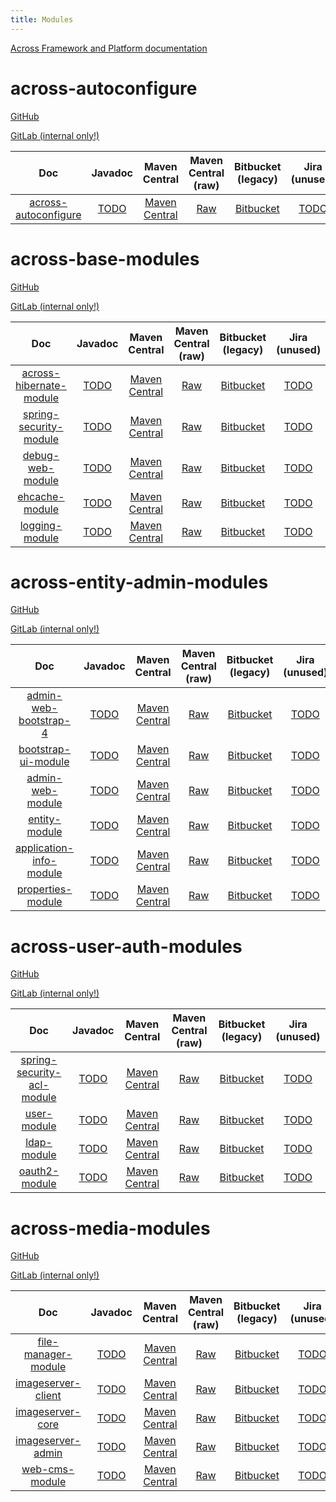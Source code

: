 ```yaml
---
title: Modules
---
```


<!-- Generated by generate-modules-markdown.py. DO NOT EDIT! -->

[Across Framework and Platform documentation](https://across.dev/documentation)


# across-autoconfigure

[GitHub](https://github.com/foreachos/across-autoconfigure)

[GitLab (internal only!)](https://gitlab.isaac.nl/antwerpen/across/across-autoconfigure)

|                                             Doc                                              |           Javadoc           |                                              Maven Central                                              |                                  Maven Central (raw)                                   |                         Bitbucket (legacy)                         |        Jira (unused)        |
|:--------------------------------------------------------------------------------------------:|:---------------------------:|:-------------------------------------------------------------------------------------------------------:|:--------------------------------------------------------------------------------------:|:------------------------------------------------------------------:|:---------------------------:|
| [across-autoconfigure](https://docs.across.dev/across-site/production/across-autoconfigure/) | [TODO](https://example.com) | [Maven Central](https://central.sonatype.com/artifact/com.foreach.across.modules/across-autoconfigure/) | [Raw](https://repo1.maven.org/maven2/com/foreach/across/modules/across-autoconfigure/) | [Bitbucket](https://bitbucket.org/beforeach/across-autoconfigure/) | [TODO](https://example.com) |


# across-base-modules

[GitHub](https://github.com/foreachos/across-base-modules)

[GitLab (internal only!)](https://gitlab.isaac.nl/antwerpen/across/across-base-modules)

|                                               Doc                                                |           Javadoc           |                                               Maven Central                                                |                                    Maven Central (raw)                                    |                           Bitbucket (legacy)                          |        Jira (unused)        |
|:------------------------------------------------------------------------------------------------:|:---------------------------:|:----------------------------------------------------------------------------------------------------------:|:-----------------------------------------------------------------------------------------:|:---------------------------------------------------------------------:|:---------------------------:|
| [across-hibernate-module](https://docs.across.dev/across-site/production/hibernate-jpa-module/)  | [TODO](https://example.com) | [Maven Central](https://central.sonatype.com/artifact/com.foreach.across.modules/across-hibernate-module/) | [Raw](https://repo1.maven.org/maven2/com/foreach/across/modules/across-hibernate-module/) | [Bitbucket](https://bitbucket.org/beforeach/across-hibernate-module/) | [TODO](https://example.com) |
| [spring-security-module](https://docs.across.dev/across-site/production/spring-security-module/) | [TODO](https://example.com) | [Maven Central](https://central.sonatype.com/artifact/com.foreach.across.modules/spring-security-module/)  |  [Raw](https://repo1.maven.org/maven2/com/foreach/across/modules/spring-security-module/) |  [Bitbucket](https://bitbucket.org/beforeach/spring-security-module/) | [TODO](https://example.com) |
|       [debug-web-module](https://docs.across.dev/across-site/production/debug-web-module/)       | [TODO](https://example.com) |    [Maven Central](https://central.sonatype.com/artifact/com.foreach.across.modules/debug-web-module/)     |     [Raw](https://repo1.maven.org/maven2/com/foreach/across/modules/debug-web-module/)    |     [Bitbucket](https://bitbucket.org/beforeach/debug-web-module/)    | [TODO](https://example.com) |
|         [ehcache-module](https://docs.across.dev/across-site/production/ehcache-module/)         | [TODO](https://example.com) |     [Maven Central](https://central.sonatype.com/artifact/com.foreach.across.modules/ehcache-module/)      |      [Raw](https://repo1.maven.org/maven2/com/foreach/across/modules/ehcache-module/)     |      [Bitbucket](https://bitbucket.org/beforeach/ehcache-module/)     | [TODO](https://example.com) |
|         [logging-module](https://docs.across.dev/across-site/production/logging-module/)         | [TODO](https://example.com) |     [Maven Central](https://central.sonatype.com/artifact/com.foreach.across.modules/logging-module/)      |      [Raw](https://repo1.maven.org/maven2/com/foreach/across/modules/logging-module/)     |      [Bitbucket](https://bitbucket.org/beforeach/logging-module/)     | [TODO](https://example.com) |


# across-entity-admin-modules

[GitHub](https://github.com/foreachos/across-entity-admin-modules)

[GitLab (internal only!)](https://gitlab.isaac.nl/antwerpen/across/across-entity-admin-modules)

|                                                Doc                                                 |           Javadoc           |                                               Maven Central                                                |                                    Maven Central (raw)                                    |                           Bitbucket (legacy)                          |        Jira (unused)        |
|:--------------------------------------------------------------------------------------------------:|:---------------------------:|:----------------------------------------------------------------------------------------------------------:|:-----------------------------------------------------------------------------------------:|:---------------------------------------------------------------------:|:---------------------------:|
|   [admin-web-bootstrap-4](https://docs.across.dev/across-site/production/admin-web-bootstrap-4/)   | [TODO](https://example.com) |  [Maven Central](https://central.sonatype.com/artifact/com.foreach.across.modules/admin-web-bootstrap-4/)  |  [Raw](https://repo1.maven.org/maven2/com/foreach/across/modules/admin-web-bootstrap-4/)  |  [Bitbucket](https://bitbucket.org/beforeach/admin-web-bootstrap-4/)  | [TODO](https://example.com) |
|     [bootstrap-ui-module](https://docs.across.dev/across-site/production/bootstrap-ui-module/)     | [TODO](https://example.com) |   [Maven Central](https://central.sonatype.com/artifact/com.foreach.across.modules/bootstrap-ui-module/)   |   [Raw](https://repo1.maven.org/maven2/com/foreach/across/modules/bootstrap-ui-module/)   |   [Bitbucket](https://bitbucket.org/beforeach/bootstrap-ui-module/)   | [TODO](https://example.com) |
|        [admin-web-module](https://docs.across.dev/across-site/production/admin-web-module/)        | [TODO](https://example.com) |    [Maven Central](https://central.sonatype.com/artifact/com.foreach.across.modules/admin-web-module/)     |     [Raw](https://repo1.maven.org/maven2/com/foreach/across/modules/admin-web-module/)    |     [Bitbucket](https://bitbucket.org/beforeach/admin-web-module/)    | [TODO](https://example.com) |
|           [entity-module](https://docs.across.dev/across-site/production/entity-module/)           | [TODO](https://example.com) |      [Maven Central](https://central.sonatype.com/artifact/com.foreach.across.modules/entity-module/)      |      [Raw](https://repo1.maven.org/maven2/com/foreach/across/modules/entity-module/)      |      [Bitbucket](https://bitbucket.org/beforeach/entity-module/)      | [TODO](https://example.com) |
| [application-info-module](https://docs.across.dev/across-site/production/application-info-module/) | [TODO](https://example.com) | [Maven Central](https://central.sonatype.com/artifact/com.foreach.across.modules/application-info-module/) | [Raw](https://repo1.maven.org/maven2/com/foreach/across/modules/application-info-module/) | [Bitbucket](https://bitbucket.org/beforeach/application-info-module/) | [TODO](https://example.com) |
|       [properties-module](https://docs.across.dev/across-site/production/properties-module/)       | [TODO](https://example.com) |    [Maven Central](https://central.sonatype.com/artifact/com.foreach.across.modules/properties-module/)    |    [Raw](https://repo1.maven.org/maven2/com/foreach/across/modules/properties-module/)    |    [Bitbucket](https://bitbucket.org/beforeach/properties-module/)    | [TODO](https://example.com) |


# across-user-auth-modules

[GitHub](https://github.com/foreachos/across-user-auth-modules)

[GitLab (internal only!)](https://gitlab.isaac.nl/antwerpen/across/across-user-auth-modules)

|                                                   Doc                                                    |           Javadoc           |                                                 Maven Central                                                 |                                     Maven Central (raw)                                      |                            Bitbucket (legacy)                            |        Jira (unused)        |
|:--------------------------------------------------------------------------------------------------------:|:---------------------------:|:-------------------------------------------------------------------------------------------------------------:|:--------------------------------------------------------------------------------------------:|:------------------------------------------------------------------------:|:---------------------------:|
| [spring-security-acl-module](https://docs.across.dev/across-site/production/spring-security-acl-module/) | [TODO](https://example.com) | [Maven Central](https://central.sonatype.com/artifact/com.foreach.across.modules/spring-security-acl-module/) | [Raw](https://repo1.maven.org/maven2/com/foreach/across/modules/spring-security-acl-module/) | [Bitbucket](https://bitbucket.org/beforeach/spring-security-acl-module/) | [TODO](https://example.com) |
|                [user-module](https://docs.across.dev/across-site/production/user-module/)                | [TODO](https://example.com) |         [Maven Central](https://central.sonatype.com/artifact/com.foreach.across.modules/user-module/)        |        [Raw](https://repo1.maven.org/maven2/com/foreach/across/modules/user-module/)         |        [Bitbucket](https://bitbucket.org/beforeach/user-module/)         | [TODO](https://example.com) |
|                [ldap-module](https://docs.across.dev/across-site/production/ldap-module/)                | [TODO](https://example.com) |         [Maven Central](https://central.sonatype.com/artifact/com.foreach.across.modules/ldap-module/)        |        [Raw](https://repo1.maven.org/maven2/com/foreach/across/modules/ldap-module/)         |        [Bitbucket](https://bitbucket.org/beforeach/ldap-module/)         | [TODO](https://example.com) |
|              [oauth2-module](https://docs.across.dev/across-site/production/oauth2-module/)              | [TODO](https://example.com) |        [Maven Central](https://central.sonatype.com/artifact/com.foreach.across.modules/oauth2-module/)       |       [Raw](https://repo1.maven.org/maven2/com/foreach/across/modules/oauth2-module/)        |       [Bitbucket](https://bitbucket.org/beforeach/oauth2-module/)        | [TODO](https://example.com) |


# across-media-modules

[GitHub](https://github.com/foreachos/across-media-modules)

[GitLab (internal only!)](https://gitlab.isaac.nl/antwerpen/across/across-media-modules)

|                                            Doc                                             |           Javadoc           |                                             Maven Central                                              |                                  Maven Central (raw)                                  |                         Bitbucket (legacy)                        |        Jira (unused)        |
|:------------------------------------------------------------------------------------------:|:---------------------------:|:------------------------------------------------------------------------------------------------------:|:-------------------------------------------------------------------------------------:|:-----------------------------------------------------------------:|:---------------------------:|
| [file-manager-module](https://docs.across.dev/across-site/production/file-manager-module/) | [TODO](https://example.com) | [Maven Central](https://central.sonatype.com/artifact/com.foreach.across.modules/file-manager-module/) | [Raw](https://repo1.maven.org/maven2/com/foreach/across/modules/file-manager-module/) | [Bitbucket](https://bitbucket.org/beforeach/file-manager-module/) | [TODO](https://example.com) |
|  [imageserver-client](https://docs.across.dev/across-site/production/imageserver-client/)  | [TODO](https://example.com) | [Maven Central](https://central.sonatype.com/artifact/com.foreach.across.modules/imageserver-client/)  |  [Raw](https://repo1.maven.org/maven2/com/foreach/across/modules/imageserver-client/) |  [Bitbucket](https://bitbucket.org/beforeach/imageserver-client/) | [TODO](https://example.com) |
|    [imageserver-core](https://docs.across.dev/across-site/production/imageserver-core/)    | [TODO](https://example.com) |  [Maven Central](https://central.sonatype.com/artifact/com.foreach.across.modules/imageserver-core/)   |   [Raw](https://repo1.maven.org/maven2/com/foreach/across/modules/imageserver-core/)  |   [Bitbucket](https://bitbucket.org/beforeach/imageserver-core/)  | [TODO](https://example.com) |
|   [imageserver-admin](https://docs.across.dev/across-site/production/imageserver-admin/)   | [TODO](https://example.com) |  [Maven Central](https://central.sonatype.com/artifact/com.foreach.across.modules/imageserver-admin/)  |  [Raw](https://repo1.maven.org/maven2/com/foreach/across/modules/imageserver-admin/)  |  [Bitbucket](https://bitbucket.org/beforeach/imageserver-admin/)  | [TODO](https://example.com) |
|      [web-cms-module](https://docs.across.dev/across-site/production/web-cms-module/)      | [TODO](https://example.com) |   [Maven Central](https://central.sonatype.com/artifact/com.foreach.across.modules/web-cms-module/)    |    [Raw](https://repo1.maven.org/maven2/com/foreach/across/modules/web-cms-module/)   |    [Bitbucket](https://bitbucket.org/beforeach/web-cms-module/)   | [TODO](https://example.com) |


